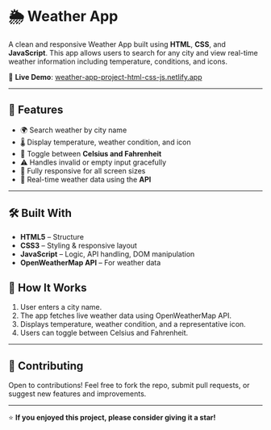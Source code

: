 # 🌦️ Weather App

A clean and responsive Weather App built using **HTML**, **CSS**, and **JavaScript**. This app allows users to search for any city and view real-time weather information including temperature, conditions, and icons.

🔗 **Live Demo**: [weather-app-project-html-css-js.netlify.app](https://weather-app-project-html-css-js.netlify.app/)

---

## 🚀 Features

- 🌍 Search weather by city name
- 🌡️ Display temperature, weather condition, and icon
- 🔁 Toggle between **Celsius and Fahrenheit**
- ⚠️ Handles invalid or empty input gracefully
- 📱 Fully responsive for all screen sizes
- 🔄 Real-time weather data using the **API**

---

## 🛠️ Built With

- **HTML5** – Structure
- **CSS3** – Styling & responsive layout
- **JavaScript** – Logic, API handling, DOM manipulation
- **OpenWeatherMap API** – For weather data



## 🧪 How It Works

1. User enters a city name.
2. The app fetches live weather data using OpenWeatherMap API.
3. Displays temperature, weather condition, and a representative icon.
4. Users can toggle between Celsius and Fahrenheit.

---



## 🤝 Contributing

Open to contributions! Feel free to fork the repo, submit pull requests, or suggest new features and improvements.

---

⭐ **If you enjoyed this project, please consider giving it a star!**
```
